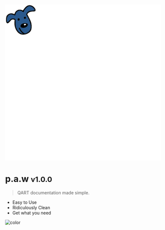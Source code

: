 ![logo](./_media/Pawhead.svg)
# p.a.w <small>v1.0.0</small>

> QART documentation made simple.
>

- Easy to Use
- Ridiculously Clean
- Get what you need

<!-- background color -->
![color](#ffffff)
